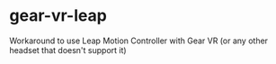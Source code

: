 # gear-vr-leap
Workaround to use Leap Motion Controller with Gear VR (or any other headset that doesn't support it)
